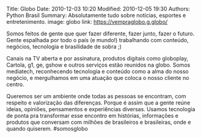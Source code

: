 Title: Globo
Date: 2010-12-03 10:20
Modified: 2010-12-05 19:30
Authors: Python Brasil
Summary: Absolutamente tudo sobre notícias, esportes e entretenimento.
image: globo
link: https://vempraglobo.g.globo/


Somos feitos de gente que quer fazer diferente, fazer junto, fazer o futuro. Gente espalhada por todo o país (e mundo!) trabalhando com conteúdo, negócios, tecnologia e brasilidade de sobra ;)

Canais na TV aberta e por assinatura, produtos digitais como globoplay, Cartola, g1, ge, gshow e outros serviços estão reunidos na globo. Somos mediatech, reconhecendo tecnologia e conteúdo como a alma do nosso negócio, e mergulhamos em uma atuação que coloca o nosso cliente no centro.

Queremos ser um ambiente onde todas as pessoas se encontram, com respeito e valorização das diferenças. Porque é assim que a gente reúne ideias, opiniões, pensamentos e experiências diversas. Usamos tecnologia de ponta pra transformar esse encontro em histórias, informações e produtos que conversam com milhões de brasileiros e brasileiras, onde e quando quiserem. #somosglobo
